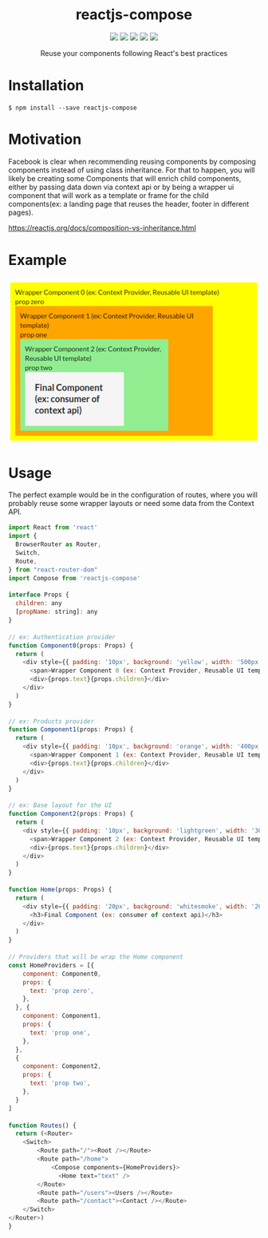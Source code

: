 <p align="center">
    <h1 align="center">reactjs-compose</h1>
</p>
<p align="center">
    <img src="https://badgen.net/npm/v/reactjs-compose" />
    <img src="https://badgen.net/npm/types/reactjs-compose" />
    <img src="https://badgen.net/github/issues/diegoarcega/reactjs-compose" />
    <img src="https://badgen.net/github/stars/diegoarcega/reactjs-compose" />
    <img src="https://badgen.net/bundlephobia/minzip/reactjs-compose" />
</p>

<p align="center">
Reuse your components following React's best practices
</p>


# Installation

```
$ npm install --save reactjs-compose
```

# Motivation

Facebook is clear when recommending reusing components by composing components instead of using class inheritance.
For that to happen, you will likely be creating some Components that will enrich child components, either by passing data down via context api or by being a wrapper ui component that will work as a template or frame for the child components(ex: a landing page that reuses the header, footer in different pages).

https://reactjs.org/docs/composition-vs-inheritance.html

# Example

![alt text](./assets/example.png "Component's tree")


# Usage

The perfect example would be in the configuration of routes, where you will probably reuse some wrapper layouts or need some data from the Context API.

```js
import React from 'react'
import {
  BrowserRouter as Router,
  Switch,
  Route,
} from "react-router-dom"
import Compose from 'reactjs-compose'

interface Props {
  children: any
  [propName: string]: any
}

// ex: Authentication provider
function Component0(props: Props) {
  return (
    <div style={{ padding: '10px', background: 'yellow', width: '500px' }}>
      <span>Wrapper Component 0 (ex: Context Provider, Reusable UI template)</span>
      <div>{props.text}{props.children}</div>
    </div>
  )
}

// ex: Products provider
function Component1(props: Props) {
  return (
    <div style={{ padding: '10px', background: 'orange', width: '400px' }}>
      <span>Wrapper Component 1 (ex: Context Provider, Reusable UI template)</span>
      <div>{props.text}{props.children}</div>
    </div>
  )
}

// ex: Base layout for the UI
function Component2(props: Props) {
  return (
    <div style={{ padding: '10px', background: 'lightgreen', width: '300px' }}>
      <span>Wrapper Component 2 (ex: Context Provider, Reusable UI template)</span>
      <div>{props.text}{props.children}</div>
    </div>
  )
}

function Home(props: Props) {
  return (
    <div style={{ padding: '20px', background: 'whitesmoke', width: '200px' }}>
      <h3>Final Component (ex: consumer of context api)</h3>
    </div>
  )
}

// Providers that will be wrap the Home component
const HomeProviders = [{
    component: Component0,
    props: {
      text: 'prop zero',
    },
  }, {
    component: Component1,
    props: {
      text: 'prop one',
    },
  },
  {
    component: Component2,
    props: {
      text: 'prop two',
    },
  }
]

function Routes() {
  return (<Router>
    <Switch>
        <Route path="/"><Root /></Route>
        <Route path="/home">
            <Compose components={HomeProviders}>
              <Home text="text" />
        </Route>
        <Route path="/users"><Users /></Route>
        <Route path="/contact"><Contact /></Route>
    </Switch>
</Router>)
}

```
